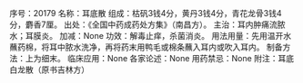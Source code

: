 序号：20179
名称：耳底散
组成：枯矾3钱4分，黄丹3钱4分，青花龙骨3钱4分，麝香7厘。
出处：《全国中药成药处方集》（南昌方）。
主治：耳内肿痛流脓水；耳膜炎。
加减：None
功效：解毒止痒，杀菌消炎。
用法用量：先用温开水蘸药棉，将耳中脓水洗净，再将药末用鸭毛或棉条蘸入耳内或吹入耳内。
制备方法：上为细末。
临床应用：None
各家论述：None
用药禁忌：None
附注：耳底白龙散（原书吉林方）

